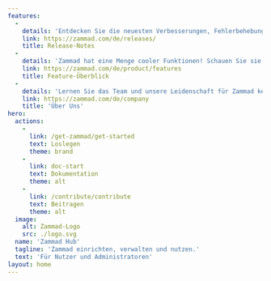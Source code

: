 ```yaml
---
features:
  - 
    details: 'Entdecken Sie die neuesten Verbesserungen, Fehlerbehebungen und neuen Funktionen, damit Ihr Ticket-System optimal läuft.'
    link: https://zammad.com/de/releases/
    title: Release-Notes
  - 
    details: 'Zammad hat eine Menge cooler Funktionen! Schauen Sie sie hier an!'
    link: https://zammad.com/de/product/features
    title: Feature-Überblick
  - 
    details: 'Lernen Sie das Team und unsere Leidenschaft für Zammad kennen.'
    link: https://zammad.com/de/company
    title: 'Über Uns'
hero:
  actions:
    - 
      link: /get-zammad/get-started
      text: Loslegen
      theme: brand
    - 
      link: doc-start
      text: Dokumentation
      theme: alt
    - 
      link: /contribute/contribute
      text: Beitragen
      theme: alt
  image:
    alt: Zammad-Logo
    src: ./logo.svg
  name: 'Zammad Hub'
  tagline: 'Zammad einrichten, verwalten und nutzen.'
  text: 'Für Nutzer und Administratoren'
layout: home
---
```

